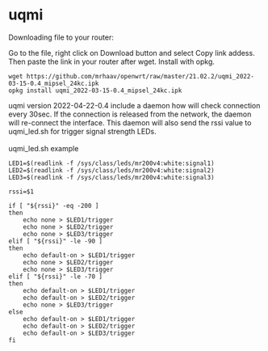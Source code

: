 # uqmi

Downloading file to your router:

Go to the file, right click on Download button and select Copy link addess.\
Then paste the link in your router after wget. Install with opkg.

```
wget https://github.com/mrhaav/openwrt/raw/master/21.02.2/uqmi_2022-03-15-0.4_mipsel_24kc.ipk
opkg install uqmi_2022-03-15-0.4_mipsel_24kc.ipk
```

uqmi version 2022-04-22-0.4 include a daemon how will check connection every 30sec.
If the connection is released from the network, the daemon will re-connect the interface.
This daemon will also send the rssi value to uqmi_led.sh for trigger signal strength LEDs.
\
\
uqmi_led.sh example
```
LED1=$(readlink -f /sys/class/leds/mr200v4:white:signal1)
LED2=$(readlink -f /sys/class/leds/mr200v4:white:signal2)
LED3=$(readlink -f /sys/class/leds/mr200v4:white:signal3)

rssi=$1

if [ "${rssi}" -eq -200 ]
then
	echo none > $LED1/trigger
	echo none > $LED2/trigger
	echo none > $LED3/trigger
elif [ "${rssi}" -le -90 ]
then
	echo default-on > $LED1/trigger
	echo none > $LED2/trigger
	echo none > $LED3/trigger
elif [ "${rssi}" -le -70 ]
then
	echo default-on > $LED1/trigger
	echo default-on > $LED2/trigger
	echo none > $LED3/trigger
else
	echo default-on > $LED1/trigger
	echo default-on > $LED2/trigger
	echo default-on > $LED3/trigger
fi
```
